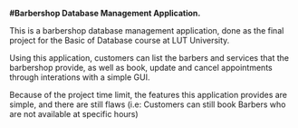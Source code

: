 **#Barbershop Database Management Application.**

This is a barbershop database management application, done as the final project for the Basic of Database course at LUT University.

Using this application, customers can list the barbers and services that the barbershop provide, as well as book, update and cancel appointments through interations with a simple GUI.

Because of the project time limit, the features this application provides are simple, and there are still flaws (i.e: Customers can still book Barbers who are not available at specific hours)

